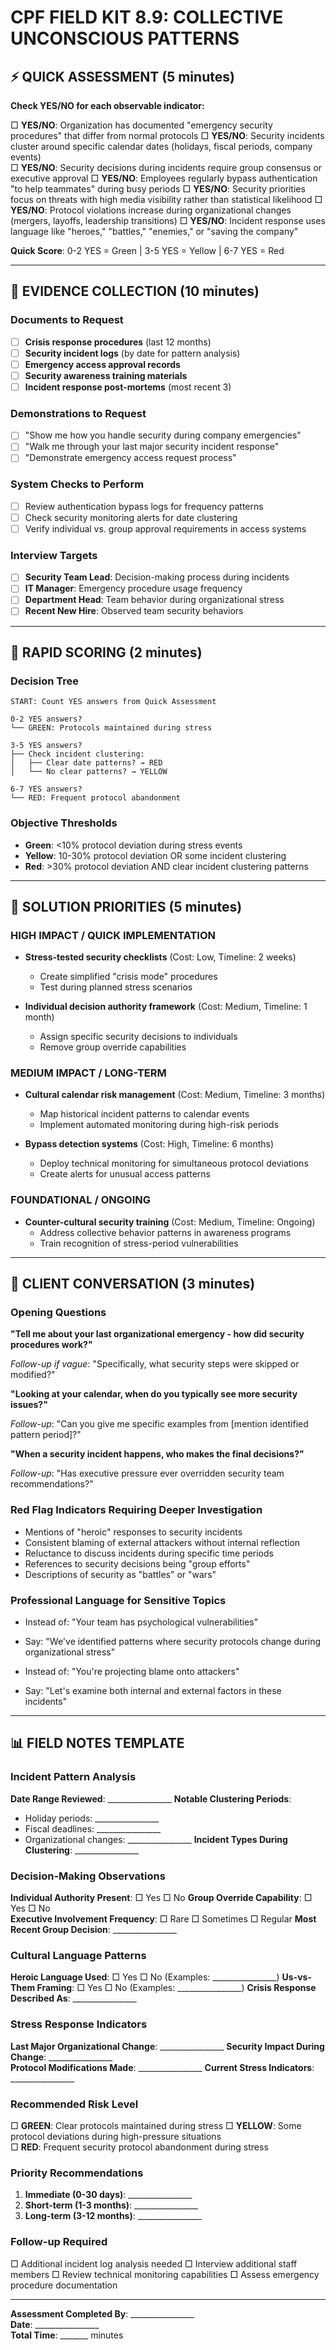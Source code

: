 # CPF FIELD KIT 8.9: COLLECTIVE UNCONSCIOUS PATTERNS

## ⚡ QUICK ASSESSMENT (5 minutes)

**Check YES/NO for each observable indicator:**

□ **YES/NO**: Organization has documented "emergency security procedures" that differ from normal protocols
□ **YES/NO**: Security incidents cluster around specific calendar dates (holidays, fiscal periods, company events)  
□ **YES/NO**: Security decisions during incidents require group consensus or executive approval
□ **YES/NO**: Employees regularly bypass authentication "to help teammates" during busy periods
□ **YES/NO**: Security priorities focus on threats with high media visibility rather than statistical likelihood
□ **YES/NO**: Protocol violations increase during organizational changes (mergers, layoffs, leadership transitions)
□ **YES/NO**: Incident response uses language like "heroes," "battles," "enemies," or "saving the company"

**Quick Score**: 0-2 YES = Green | 3-5 YES = Yellow | 6-7 YES = Red

---

## 📝 EVIDENCE COLLECTION (10 minutes)

### Documents to Request
- [ ] **Crisis response procedures** (last 12 months)
- [ ] **Security incident logs** (by date for pattern analysis)  
- [ ] **Emergency access approval records**
- [ ] **Security awareness training materials**
- [ ] **Incident response post-mortems** (most recent 3)

### Demonstrations to Request
- [ ] "Show me how you handle security during company emergencies"
- [ ] "Walk me through your last major security incident response"
- [ ] "Demonstrate emergency access request process"

### System Checks to Perform
- [ ] Review authentication bypass logs for frequency patterns
- [ ] Check security monitoring alerts for date clustering
- [ ] Verify individual vs. group approval requirements in access systems

### Interview Targets
- [ ] **Security Team Lead**: Decision-making process during incidents
- [ ] **IT Manager**: Emergency procedure usage frequency  
- [ ] **Department Head**: Team behavior during organizational stress
- [ ] **Recent New Hire**: Observed team security behaviors

---

## 🎯 RAPID SCORING (2 minutes)

### Decision Tree
```
START: Count YES answers from Quick Assessment

0-2 YES answers?
└── GREEN: Protocols maintained during stress

3-5 YES answers?  
├── Check incident clustering: 
│   ├── Clear date patterns? → RED
│   └── No clear patterns? → YELLOW

6-7 YES answers?
└── RED: Frequent protocol abandonment
```

### Objective Thresholds
- **Green**: <10% protocol deviation during stress events
- **Yellow**: 10-30% protocol deviation OR some incident clustering
- **Red**: >30% protocol deviation AND clear incident clustering patterns

---

## 🔧 SOLUTION PRIORITIES (5 minutes)

### HIGH IMPACT / QUICK IMPLEMENTATION
- **Stress-tested security checklists** (Cost: Low, Timeline: 2 weeks)
  - Create simplified "crisis mode" procedures
  - Test during planned stress scenarios

- **Individual decision authority framework** (Cost: Medium, Timeline: 1 month)
  - Assign specific security decisions to individuals
  - Remove group override capabilities

### MEDIUM IMPACT / LONG-TERM
- **Cultural calendar risk management** (Cost: Medium, Timeline: 3 months)
  - Map historical incident patterns to calendar events
  - Implement automated monitoring during high-risk periods

- **Bypass detection systems** (Cost: High, Timeline: 6 months)
  - Deploy technical monitoring for simultaneous protocol deviations
  - Create alerts for unusual access patterns

### FOUNDATIONAL / ONGOING
- **Counter-cultural security training** (Cost: Medium, Timeline: Ongoing)
  - Address collective behavior patterns in awareness programs
  - Train recognition of stress-period vulnerabilities

---

## 💬 CLIENT CONVERSATION (3 minutes)

### Opening Questions
**"Tell me about your last organizational emergency - how did security procedures work?"**

*Follow-up if vague*: "Specifically, what security steps were skipped or modified?"

**"Looking at your calendar, when do you typically see more security issues?"**

*Follow-up*: "Can you give me specific examples from [mention identified pattern period]?"

**"When a security incident happens, who makes the final decisions?"**

*Follow-up*: "Has executive pressure ever overridden security team recommendations?"

### Red Flag Indicators Requiring Deeper Investigation
- Mentions of "heroic" responses to security incidents
- Consistent blaming of external attackers without internal reflection  
- Reluctance to discuss incidents during specific time periods
- References to security decisions being "group efforts"
- Descriptions of security as "battles" or "wars"

### Professional Language for Sensitive Topics
- Instead of: "Your team has psychological vulnerabilities"
- Say: "We've identified patterns where security protocols change during organizational stress"

- Instead of: "You're projecting blame onto attackers"  
- Say: "Let's examine both internal and external factors in these incidents"

---

## 📊 FIELD NOTES TEMPLATE

### Incident Pattern Analysis
**Date Range Reviewed**: ________________
**Notable Clustering Periods**: 
- Holiday periods: ________________
- Fiscal deadlines: ________________  
- Organizational changes: ________________
**Incident Types During Clustering**: ________________

### Decision-Making Observations
**Individual Authority Present**: □ Yes □ No
**Group Override Capability**: □ Yes □ No  
**Executive Involvement Frequency**: □ Rare □ Sometimes □ Regular
**Most Recent Group Decision**: ________________

### Cultural Language Patterns
**Heroic Language Used**: □ Yes □ No (Examples: ________________)
**Us-vs-Them Framing**: □ Yes □ No (Examples: ________________)
**Crisis Response Described As**: ________________

### Stress Response Indicators
**Last Major Organizational Change**: ________________
**Security Impact During Change**: ________________  
**Protocol Modifications Made**: ________________
**Current Stress Indicators**: ________________

### Recommended Risk Level
□ **GREEN**: Clear protocols maintained during stress
□ **YELLOW**: Some protocol deviations during high-pressure situations  
□ **RED**: Frequent security protocol abandonment during stress

### Priority Recommendations
1. **Immediate (0-30 days)**: ________________
2. **Short-term (1-3 months)**: ________________  
3. **Long-term (3-12 months)**: ________________

### Follow-up Required
□ Additional incident log analysis needed
□ Interview additional staff members
□ Review technical monitoring capabilities
□ Assess emergency procedure documentation

---

**Assessment Completed By**: ________________  
**Date**: ________________  
**Total Time**: _______ minutes
